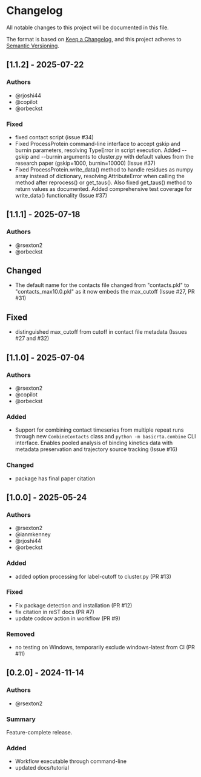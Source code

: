 # Changelog
All notable changes to this project will be documented in this file.

The format is based on [Keep a Changelog](https://keepachangelog.com/en/1.0.0/),
and this project adheres to [Semantic Versioning](https://semver.org/spec/v2.0.0.html).

<!--
The rules for this file:
  * entries are sorted newest-first.
  * summarize sets of changes - don't reproduce every git log comment here.
  * don't ever delete anything.
  * keep the format consistent:
    * do not use tabs but use spaces for formatting
    * 79 char width
    * YYYY-MM-DD date format (following ISO 8601)
  * accompany each entry with github issue/PR number (Issue #xyz)
-->
## [1.1.2] - 2025-07-22

### Authors
* @rjoshi44
* @copilot
* @orbeckst

### Fixed
* fixed contact script (issue #34)
* Fixed ProcessProtein command-line interface to accept gskip and burnin 
  parameters, resolving TypeError in script execution. Added --gskip and 
  --burnin arguments to cluster.py with default values from the research 
  paper (gskip=1000, burnin=10000) (Issue #37)
* Fixed ProcessProtein.write_data() method to handle residues as numpy array 
  instead of dictionary, resolving AttributeError when calling the method 
  after reprocess() or get_taus(). Also fixed get_taus() method to return 
  values as documented. Added comprehensive test coverage for write_data() 
  functionality (Issue #37)

 
## [1.1.1] - 2025-07-18

### Authors
* @rsexton2
* @orbeckst

## Changed
* The default name for the contacts file changed from "contacts.pkl" to
  "contacts_max10.0.pkl" as it now embeds the max_cutoff (Issue #27, PR #31)

## Fixed
* distinguished max_cutoff from cutoff in contact file metadata (Issues #27
  and #32) 


## [1.1.0] - 2025-07-04

### Authors
* @rsexton2
* @copilot
* @orbeckst

### Added
* Support for combining contact timeseries from multiple repeat runs through
  new `CombineContacts` class and `python -m basicrta.combine` CLI interface.
  Enables pooled analysis of binding kinetics data with metadata preservation
  and trajectory source tracking (Issue #16)

### Changed
* package has final paper citation



## [1.0.0] - 2025-05-24

### Authors
* @rsexton2
* @ianmkenney
* @rjoshi44
* @orbeckst

### Added
* added option processing for label-cutoff to cluster.py (PR #13)

### Fixed
* Fix package detection and installation (PR #12)
* fix citation in reST docs (PR #7)
* update codcov action in workflow (PR #9)

### Removed
* no testing on Windows, temporarily exclude windows-latest from CI (PR #11)

## [0.2.0] - 2024-11-14

### Authors
* @rsexton2

### Summary
Feature-complete release.

### Added
* Workflow executable through command-line
* updated docs/tutorial

